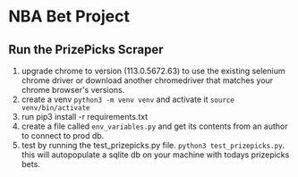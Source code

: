 # NBA Bet Project

## Run the PrizePicks Scraper

1. upgrade chrome to version (113.0.5672.63) to use the existing selenium chrome driver or download another chromedriver that matches your chrome browser's versions.
2. create a venv `python3 -m venv venv` and activate it `source venv/bin/activate`
3. run pip3 install -r requirements.txt
4. create a file called `env_variables.py` and get its contents from an author to connect to prod db.
5. test by running the test_prizepicks.py file. `python3 test_prizepicks.py`. this will autopopulate a sqlite db on your machine with todays prizepicks bets.
